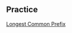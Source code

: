 ## Practice

[Longest Common Prefix](https://github.com/nghoanglong/DataStructures-Algorithms-CheatSheet/blob/master/12%20DIVIDE%20AND%20CONQUER/longest_common_prefix.py)